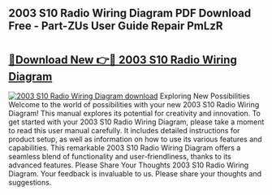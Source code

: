 ## 2003 S10 Radio Wiring Diagram PDF Download Free - Part-ZUs User Guide Repair PmLzR

# <h2><a href="http://dfs1rii.blite.top/?on=2003+S10+Radio+Wiring+Diagram">🔗Download New 👉🔴 2003 S10 Radio Wiring Diagram</a></h2>

[![2003 S10 Radio Wiring Diagram download](https://i.imgur.com/lujVjoI.png)](http://dfs1rii.blite.top/?on=2003+S10+Radio+Wiring+Diagram)
Exploring New Possibilities Welcome to the world of possibilities with your new 2003 S10 Radio Wiring Diagram! This manual explores its potential for creativity and innovation. To get started with your 2003 S10 Radio Wiring Diagram, please take a moment to read this user manual carefully. It includes detailed instructions for product setup, as well as information on how to use its various features and capabilities. This remarkable 2003 S10 Radio Wiring Diagram offers a seamless blend of functionality and user-friendliness, thanks to its advanced features. Please Share Your Thoughts 2003 S10 Radio Wiring Diagram. Your feedback is invaluable to us. Please share your thoughts and suggestions.
